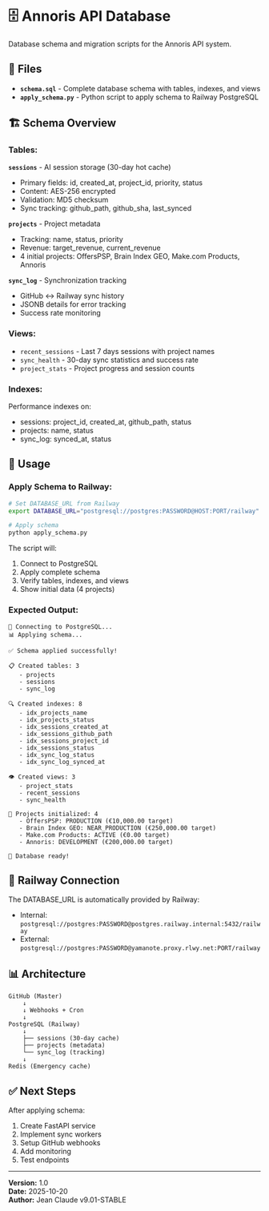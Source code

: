 # 🗄️ Annoris API Database

Database schema and migration scripts for the Annoris API system.

## 📁 Files

- **`schema.sql`** - Complete database schema with tables, indexes, and views
- **`apply_schema.py`** - Python script to apply schema to Railway PostgreSQL

## 🏗️ Schema Overview

### Tables:

**`sessions`** - AI session storage (30-day hot cache)
- Primary fields: id, created_at, project_id, priority, status
- Content: AES-256 encrypted
- Validation: MD5 checksum
- Sync tracking: github_path, github_sha, last_synced

**`projects`** - Project metadata
- Tracking: name, status, priority
- Revenue: target_revenue, current_revenue
- 4 initial projects: OffersPSP, Brain Index GEO, Make.com Products, Annoris

**`sync_log`** - Synchronization tracking
- GitHub ↔ Railway sync history
- JSONB details for error tracking
- Success rate monitoring

### Views:

- `recent_sessions` - Last 7 days sessions with project names
- `sync_health` - 30-day sync statistics and success rate
- `project_stats` - Project progress and session counts

### Indexes:

Performance indexes on:
- sessions: project_id, created_at, github_path, status
- projects: name, status
- sync_log: synced_at, status

## 🚀 Usage

### Apply Schema to Railway:

```bash
# Set DATABASE_URL from Railway
export DATABASE_URL="postgresql://postgres:PASSWORD@HOST:PORT/railway"

# Apply schema
python apply_schema.py
```

The script will:
1. Connect to PostgreSQL
2. Apply complete schema
3. Verify tables, indexes, and views
4. Show initial data (4 projects)

### Expected Output:

```
🔗 Connecting to PostgreSQL...
📊 Applying schema...

✅ Schema applied successfully!

📋 Created tables: 3
   - projects
   - sessions
   - sync_log

🔍 Created indexes: 8
   - idx_projects_name
   - idx_projects_status
   - idx_sessions_created_at
   - idx_sessions_github_path
   - idx_sessions_project_id
   - idx_sessions_status
   - idx_sync_log_status
   - idx_sync_log_synced_at

👁️ Created views: 3
   - project_stats
   - recent_sessions
   - sync_health

🎯 Projects initialized: 4
   - OffersPSP: PRODUCTION (€10,000.00 target)
   - Brain Index GEO: NEAR_PRODUCTION (€250,000.00 target)
   - Make.com Products: ACTIVE (€0.00 target)
   - Annoris: DEVELOPMENT (€200,000.00 target)

🎉 Database ready!
```

## 🔗 Railway Connection

The DATABASE_URL is automatically provided by Railway:
- Internal: `postgresql://postgres:PASSWORD@postgres.railway.internal:5432/railway`
- External: `postgresql://postgres:PASSWORD@yamanote.proxy.rlwy.net:PORT/railway`

## 📊 Architecture

```
GitHub (Master)
    ↓
    ↓ Webhooks + Cron
    ↓
PostgreSQL (Railway)
    ↓
    ├── sessions (30-day cache)
    ├── projects (metadata)
    └── sync_log (tracking)
    ↓
Redis (Emergency cache)
```

## ✅ Next Steps

After applying schema:
1. Create FastAPI service
2. Implement sync workers
3. Setup GitHub webhooks
4. Add monitoring
5. Test endpoints

---

**Version:** 1.0  
**Date:** 2025-10-20  
**Author:** Jean Claude v9.01-STABLE

